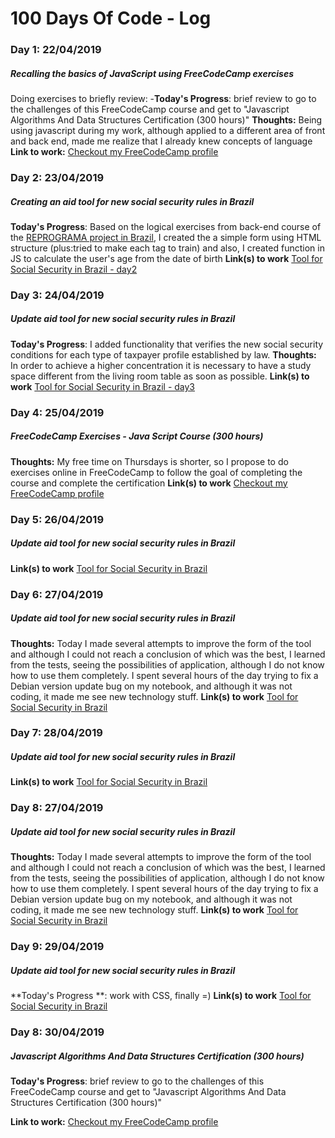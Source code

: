 # 100 Days Of Code - Log

### Day 1: 22/04/2019
##### Recalling the basics of JavaScript using FreeCodeCamp exercises
Doing exercises to briefly review:
-**Today's Progress**: brief review to go to the challenges of this FreeCodeCamp course and get to "Javascript Algorithms And Data Structures Certification (300 hours)"
**Thoughts:** Being using javascript during my work, although applied to a different area of front and back end, made me realize that I already knew concepts of language
**Link to work:** [Checkout my FreeCodeCamp profile](https://www.freecodecamp.org/lilianguimaraes)

### Day 2: 23/04/2019
##### Creating an aid tool for new social security rules in Brazil
**Today's Progress**: Based on the logical exercises from back-end course of the [REPROGRAMA project in Brazil](https://github.com/reprograma/On1-Logica/tree/master/exercicios-aula), I created the a simple form using HTML structure (plus:tried to make each tag to train) and also, I created function in JS to calculate the user's age from the date of birth
**Link(s) to work** [Tool for Social Security in Brazil - day2](https://github.com/LiliGuimaraes/100-days-of-code/blob/master/SocialSecurityToll/day2.html)

### Day 3: 24/04/2019
##### Update aid tool for new social security rules in Brazil
**Today's Progress**: I added functionality that verifies the new social security conditions for each type of taxpayer profile established by law.
**Thoughts:** In order to achieve a higher concentration it is necessary to have a study space different from the living room table as soon as possible. 
**Link(s) to work** [Tool for Social Security in Brazil - day3](https://github.com/LiliGuimaraes/100-days-of-code/blob/master/SocialSecurityToll/day3.html)

### Day 4: 25/04/2019
##### FreeCodeCamp Exercises - Java Script Course (300 hours)
**Thoughts:** My free time on Thursdays is shorter, so I propose to do exercises online in FreeCodeCamp to follow the goal of completing the course and complete the certification
**Link(s) to work** [Checkout my FreeCodeCamp profile](https://www.freecodecamp.org/lilianguimaraes)

### Day 5: 26/04/2019
##### Update aid tool for new social security rules in Brazil
 **Link(s) to work** [Tool for Social Security in Brazil](https://github.com/LiliGuimaraes/100-days-of-code/blob/master/SocialSecurityToll)

### Day 6: 27/04/2019
##### Update aid tool for new social security rules in Brazil
 **Thoughts:** Today I made several attempts to improve the form of the tool and although I could not reach a conclusion of which was the best, I learned from the tests, seeing the possibilities of application, although I do not know how to use them completely. I spent several hours of the day trying to fix a Debian version update bug on my notebook, and although it was not coding, it made me see new technology stuff.
**Link(s) to work** [Tool for Social Security in Brazil](https://github.com/LiliGuimaraes/100-days-of-code/blob/master/SocialSecurityToll/day5.html)

### Day 7: 28/04/2019
##### Update aid tool for new social security rules in Brazil
**Link(s) to work** [Tool for Social Security in Brazil](https://github.com/LiliGuimaraes/100-days-of-code/blob/master/SocialSecurityToll/day6.html)

### Day 8: 27/04/2019
##### Update aid tool for new social security rules in Brazil
 **Thoughts:** Today I made several attempts to improve the form of the tool and although I could not reach a conclusion of which was the best, I learned from the tests, seeing the possibilities of application, although I do not know how to use them completely. I spent several hours of the day trying to fix a Debian version update bug on my notebook, and although it was not coding, it made me see new technology stuff.
**Link(s) to work** [Tool for Social Security in Brazil](https://github.com/LiliGuimaraes/100-days-of-code/blob/master/SocialSecurityToll/day5.html)

### Day 9: 29/04/2019
##### Update aid tool for new social security rules in Brazil
**Today's Progress **:  work with CSS, finally =)
**Link(s) to work** [Tool for Social Security in Brazil](
https://github.com/LiliGuimaraes/100-days-of-code/blob/master/SocialSecurityToll/style.css)

### Day 8: 30/04/2019
##### Javascript Algorithms And Data Structures Certification (300 hours)

**Today's Progress**: brief review to go to the challenges of this FreeCodeCamp course and get to "Javascript Algorithms And Data Structures Certification (300 hours)"

**Link to work:** [Checkout my FreeCodeCamp profile](https://www.freecodecamp.org/lilianguimaraes)

